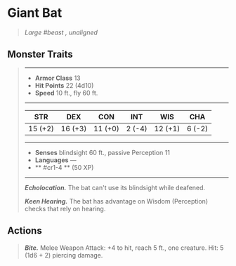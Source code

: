 # Giant Bat
>*Large #beast , unaligned*
## Monster Traits
>___
>- **Armor Class** 13
>- **Hit Points** 22 (4d10)
>- **Speed** 10 ft., fly 60 ft.
>___
>|STR|DEX|CON|INT|WIS|CHA|
>|:---:|:---:|:---:|:---:|:---:|:---:|
>|15 (+2)|16 (+3)|11 (+0)|2 (-4)|12 (+1)|6 (-2)|
>___
>- **Senses** blindsight 60 ft., passive Perception 11
>- **Languages** —
>- ** #cr1-4 ** (50 XP)
>___
>***Echolocation.*** The bat can't use its blindsight while deafened.  
>
>***Keen Hearing.*** The bat has advantage on Wisdom (Perception) checks that rely on hearing.  
>
## Actions
>***Bite.*** Melee Weapon Attack: +4 to hit, reach 5 ft., one creature. Hit: 5 (1d6 + 2) piercing damage.